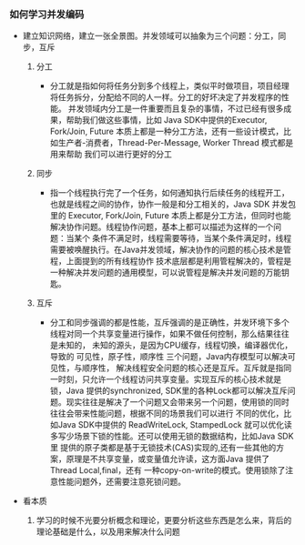 ### 如何学习并发编码

- 建立知识网络，建立一张全景图。并发领域可以抽象为三个问题：分工，同步，互斥

    1. 分工
        - 分工就是指如何将任务分到多个线程上，类似平时做项目，项目经理将任务拆分，分配给不同的人一样。分工的好坏决定了并发程序的性能。
        并发领域内分工是一件重要而且复杂的事情，不过已经有很多成果，帮助我们做这些事情，比如 Java SDK中提供的Executor, Fork/Join,
        Future 本质上都是一种分工方法，还有一些设计模式，比如生产者-消费者，Thread-Per-Message, Worker Thread 模式都是用来帮助
        我们可以进行更好的分工
    
    2. 同步
        - 指一个线程执行完了一个任务，如何通知执行后续任务的线程开工，也就是线程之间的协作，协作一般是和分工相关的，Java SDK 并发包里的
        Executor, Fork/Join, Future 本质上都是分工方法，但同时也能解决协作问题。线程协作问题，基本上都可以描述为这样的一个问题：当某个
        条件不满足时，线程需要等待，当某个条件满足时，线程需要被唤醒执行。在Java并发领域，解决协作的问题的核心技术是管程，上面提到的所有线程协作
        技术底层都是利用管程解决的，管程是一种解决并发问题的通用模型，可以说管程是解决并发问题的万能钥匙。
    
    3. 互斥
        - 分工和同步强调的都是性能，互斥强调的是正确性，并发环境下多个线程对同一个共享变量进行操作，如果不做任何控制，那么结果往往是未知的，
        未知的源头，是因为CPU缓存，线程切换，编译器优化，导致的 可见性，原子性，顺序性 三个问题，Java内存模型可以解决可见性，与顺序性，
        解决线程安全问题的核心还是互斥。互斥就是指同一时刻，只允许一个线程访问共享变量。实现互斥的核心技术就是锁，Java 提供的synchronized,
        SDK里的各种Lock都可以解决互斥问题。现实往往是解决了一个问题又会带来另一个问题，使用锁的同时往往会带来性能问题，根据不同的场景我们可以进行
        不同的优化，比如Java SDK中提供的 ReadWriteLock, StampedLock 就可以优化读多写少场景下锁的性能。还可以使用无锁的数据结构，比如Java SDK里
        提供的原子类都是基于无锁技术(CAS)实现的,还有一些其他的方案，原理是不共享变量，或变量值允许读，这方面Java 提供了 Thread Local,final，还有
        一种copy-on-write的模式。使用锁除了注意性能问题外，还需要注意死锁问题。
        
- 看本质
    1. 学习的时候不光要分析概念和理论，更要分析这些东西是怎么来，背后的理论基础是什么，以及用来解决什么问题